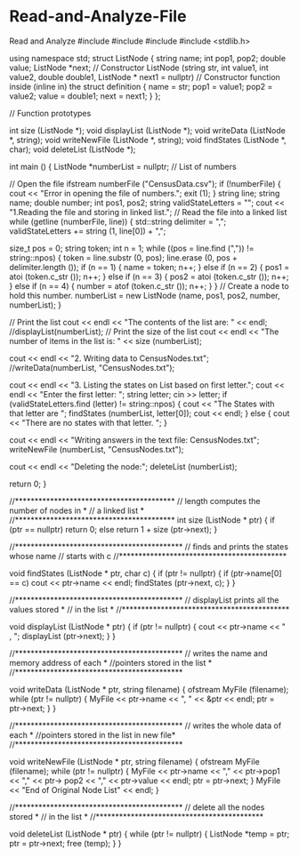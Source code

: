 # Read-and-Analyze-File
Read and Analyze
#include <iostream>
#include <fstream>
#include <string>
#include <stdlib.h>

using namespace std;
struct ListNode
{
string name;
int pop1, pop2;
double value;
ListNode *next;
// Constructor
ListNode (string str, int value1, int value2, double double1, ListNode * next1 = nullptr) // Constructor function inside (inline in) the struct definition
{
name = str;
pop1 = value1;
pop2 = value2;
value = double1;
next = next1;
}
};

// Function prototypes

int size (ListNode *);
void displayList (ListNode *);
void writeData (ListNode *, string);
void writeNewFile (ListNode *, string);
void findStates (ListNode *, char);
void deleteList (ListNode *);

int main ()
{
ListNode *numberList = nullptr; // List of numbers

// Open the file
ifstream numberFile ("CensusData.csv");
if (!numberFile)
{
cout << "Error in opening the file of numbers.";
exit (1);
}
string line;
string name;
double number;
int pos1, pos2;
string validStateLetters = "";
cout << "1.Reading the file and storing in linked list.";
// Read the file into a linked list
while (getline (numberFile, line))
{
std::string delimiter = ",";
validStateLetters += string (1, line[0]) + ",";

size_t pos = 0;
string token;
int n = 1;
while ((pos = line.find (",")) != string::npos)
{
token = line.substr (0, pos);
line.erase (0, pos + delimiter.length ());
if (n == 1)
{
name = token;
n++;
}
else if (n == 2)
{
pos1 = atoi (token.c_str ());
n++;
}
else if (n == 3)
{
pos2 = atoi (token.c_str ());
n++;
}
else if (n == 4)
{
number = atof (token.c_str ());
n++;
}
}
// Create a node to hold this number.
numberList = new ListNode (name, pos1, pos2, number, numberList);
}

// Print the list
cout << endl << "The contents of the list are: " << endl;
//displayList(numberList);
// Print the size of the list
cout << endl << "The number of items in the list is: " << size (numberList);

cout << endl << "2. Writing data to CensusNodes.txt";
//writeData(numberList, "CensusNodes.txt");

cout << endl << "3. Listing the states on List based on first letter.";
cout << endl << "Enter the first letter: ";
string letter;
cin >> letter;
if (validStateLetters.find (letter) != string::npos)
{
cout << "The States with that letter are ";
findStates (numberList, letter[0]);
cout << endl;
}
else
{
cout << "There are no states with that letter. ";
}

cout << endl <<
"Writing answers in the text file: CensusNodes.txt";
writeNewFile (numberList, "CensusNodes.txt");

cout << endl << "Deleting the node:";
deleteList (numberList);

return 0;
}

//*****************************************
// length computes the number of nodes in *
// a linked list *
//*****************************************
int size (ListNode * ptr)
{
if (ptr == nullptr)
return 0;
else
return 1 + size (ptr->next);
}

//*******************************************
// finds and prints the states whose name
// starts with c
//*******************************************

void findStates (ListNode * ptr, char c)
{
if (ptr != nullptr)
{
if (ptr->name[0] == c)
cout << ptr->name << endl;
findStates (ptr->next, c);
}
}

//*******************************************
// displayList prints all the values stored *
// in the list *
//*******************************************

void displayList (ListNode * ptr)
{
if (ptr != nullptr)
{
cout << ptr->name << " , ";
displayList (ptr->next);
}
}


//*******************************************
// writes the name and memory address of each *
//pointers stored in the list *
//*******************************************

void writeData (ListNode * ptr, string filename)
{
ofstream MyFile (filename);
while (ptr != nullptr)
{
MyFile << ptr->name << ", " << &ptr << endl;
ptr = ptr->next;
}
}

//*******************************************
// writes the whole data of each *
//pointers stored in the list in new file*
//*******************************************

void writeNewFile (ListNode * ptr, string filename)
{
ofstream MyFile (filename);
while (ptr != nullptr)
{
MyFile << ptr->name << "," << ptr->pop1 << "," << ptr->
pop2 << "," << ptr->value << endl;
ptr = ptr->next;
}
MyFile << "End of Original Node List" << endl;
}

//*******************************************
// delete all the nodes stored *
// in the list *
//*******************************************

void deleteList (ListNode * ptr)
{
while (ptr != nullptr)
{
ListNode *temp = ptr;
ptr = ptr->next;
free (temp);
}
}
